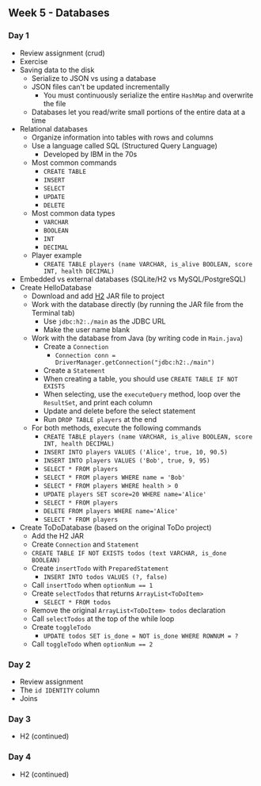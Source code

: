 ## Week 5 - Databases

### Day 1

* Review assignment (crud)
* Exercise
* Saving data to the disk
  * Serialize to JSON vs using a database
  * JSON files can't be updated incrementally
    * You must continuously serialize the entire `HashMap` and overwrite the file
  * Databases let you read/write small portions of the entire data at a time
* Relational databases
  * Organize information into tables with rows and columns
  * Use a language called SQL (Structured Query Language)
    * Developed by IBM in the 70s
  * Most common commands
    * `CREATE TABLE`
    * `INSERT`
    * `SELECT`
    * `UPDATE`
    * `DELETE`
  * Most common data types
    * `VARCHAR`
    * `BOOLEAN`
    * `INT`
    * `DECIMAL`
  * Player example
    * `CREATE TABLE players (name VARCHAR, is_alive BOOLEAN, score INT, health DECIMAL)`
* Embedded vs external databases (SQLite/H2 vs MySQL/PostgreSQL)
* Create HelloDatabase
  * Download and add [H2](http://www.h2database.com/html/main.html) JAR file to project
  * Work with the database directly (by running the JAR file from the Terminal tab)
    * Use `jdbc:h2:./main` as the JDBC URL
    * Make the user name blank
  * Work with the database from Java (by writing code in `Main.java`)
    * Create a `Connection`
      * `Connection conn = DriverManager.getConnection("jdbc:h2:./main")`
    * Create a `Statement`
    * When creating a table, you should use `CREATE TABLE IF NOT EXISTS`
    * When selecting, use the `executeQuery` method, loop over the `ResultSet`, and print each column
    * Update and delete before the select statement
    * Run `DROP TABLE players` at the end
  * For both methods, execute the following commands
    * `CREATE TABLE players (name VARCHAR, is_alive BOOLEAN, score INT, health DECIMAL)`
    * `INSERT INTO players VALUES ('Alice', true, 10, 90.5)`
    * `INSERT INTO players VALUES ('Bob', true, 9, 95)`
    * `SELECT * FROM players`
    * `SELECT * FROM players WHERE name = 'Bob'`
    * `SELECT * FROM players WHERE health > 0`
    * `UPDATE players SET score=20 WHERE name='Alice'`
    * `SELECT * FROM players`
    * `DELETE FROM players WHERE name='Alice'`
    * `SELECT * FROM players`
* Create ToDoDatabase (based on the original ToDo project)
  * Add the H2 JAR
  * Create `Connection` and `Statement`
  * `CREATE TABLE IF NOT EXISTS todos (text VARCHAR, is_done BOOLEAN)`
  * Create `insertTodo` with `PreparedStatement`
    * `INSERT INTO todos VALUES (?, false)`
  * Call `insertTodo` when `optionNum == 1`
  * Create `selectTodos` that returns `ArrayList<ToDoItem>`
    * `SELECT * FROM todos`
  * Remove the original `ArrayList<ToDoItem> todos` declaration
  * Call `selectTodos` at the top of the while loop
  * Create `toggleTodo`
    * `UPDATE todos SET is_done = NOT is_done WHERE ROWNUM = ?`
  * Call `toggleTodo` when `optionNum == 2`

### Day 2

* Review assignment
* The `id IDENTITY` column
* Joins

### Day 3

* H2 (continued)

### Day 4

* H2 (continued)
